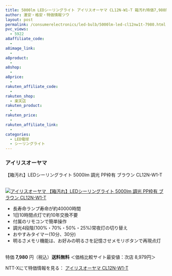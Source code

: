 ```yaml
---
title: 5000lm LEDシーリングライト アイリスオーヤマ CL12N-W1-T 箱汚れ特価7,980円！送料無料！
author: 激安・格安・特価情報ツウ
layout: post
permalink: /consumerelectronics/led-bulb/5000lm-led-cl12nw1t-7980.html
pvc_views:
  - 5922
a8affiliate_code:
  - 
a8image_link:
  - 
a8product:
  - 
a8shop:
  - 
a8price:
  - 
rakuten_affiliate_code:
  - 
rakuten_shop:
  - 楽天店
rakuten_product:
  - 
rakuten_price:
  - 
rakuten_affiliate_link:
  - 
categories:
  - LED電球
  - シーリングライト
---
```

### アイリスオーヤマ  
【箱汚れ】LEDシーリングライト 5000lm 調光 PP枠有 ブラウン CL12N-W1-T

<div class="img-bg2 img_L">
  <a href="http://px.a8.net/svt/ejp?a8mat=ZYP6S+8IMA3E+S1Q+BWGDT&#038;a8ejpredirect=http://nttxstore.jp/_II_EI14545247" target="_blank"><br /> <img border="0" alt="アイリスオーヤマ 【箱汚れ】LEDシーリングライト 5000lm 調光 PP枠有 ブラウン CL12N-W1-T" src="http://i0.wp.com/image.nttxstore.jp/l2_images/I/IR/IR14133419.jpg?w=120" data-recalc-dims="1" /></a>
</div>

<!--more-->

  * 長寿命ランプ寿命が約40000時間
  * 1日10時間点灯で約10年交換不要
  * 付属のリモコンで簡単操作
  * 調光4段階(100%・70%・50%・25%)常夜灯の切り替え
  * おやすみタイマー(10分、30分)
  * 明るさメモリ機能は、お好みの明るさを記憶させメモリボタンで再現点灯

<br clear="all" />特価 <span class="tokka-price"><strong>7,980</strong></span> 円（税込）**送料無料** ＜価格比較サイト最安値：次店 8,979円＞  
  
NTT-Xにて特価情報を見る： <span class="fs150p"><a href="http://px.a8.net/svt/ejp?a8mat=ZYP6S+8IMA3E+S1Q+BWGDT&#038;a8ejpredirect=http://nttxstore.jp/_II_EI14545247" target="_blank">アイリスオーヤマ CL12N-W1-T</a></span>